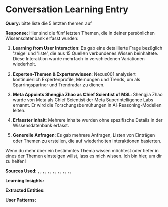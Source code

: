 
# Conversation Learning Entry

**Query:** bitte liste die 5 letzten themen auf

**Response:** Hier sind die fünf letzten Themen, die in deiner persönlichen Wissensdatenbank erfasst wurden:

1. **Learning from User Interaction**: Es gab eine detaillierte Frage bezüglich 'zeige' und 'liste', die aus 15 Quellen verbundenes Wissen beinhaltete. Diese Interaktion wurde mehrfach in verschiedenen Variationen wiederholt.

2. **Experten-Themen & Expertenwissen**: Nexus001 analysiert kontinuierlich Expertenprofile, Meinungen und Trends, um als Sparringspartner und Trendradar zu dienen.

3. **Meta Appoints Shengjia Zhao as Chief Scientist of MSL**: Shengjia Zhao wurde von Meta als Chief Scientist der Meta Superintelligence Labs ernannt. Er wird die Forschungsbemühungen in AI-Reasoning-Modellen leiten.

4. **Erfasster Inhalt**: Mehrere Inhalte wurden ohne spezifische Details in der Wissensdatenbank erfasst.

5. **Generelle Anfragen**: Es gab mehrere Anfragen, Listen von Einträgen oder Themen zu erstellen, die auf wiederholten Interaktionen basierten.

Wenn du mehr über ein bestimmtes Thema wissen möchtest oder tiefer in eines der Themen einsteigen willst, lass es mich wissen. Ich bin hier, um dir zu helfen!

**Sources Used:** , , , , , , , , , , , , , , 

**Learning Insights:**


**Extracted Entities:** 

**User Patterns:** 
